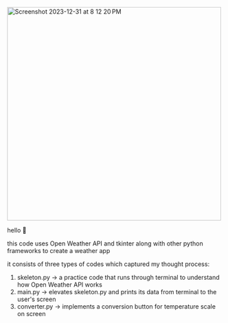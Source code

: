 <img width="498" alt="Screenshot 2023-12-31 at 8 12 20 PM" src="https://github.com/anticoffee/weather-app/assets/154034238/47996f99-3d71-476f-92a2-e9f84e63e3b5">

hello 👋

this code uses Open Weather API and tkinter along with other python frameworks to create a weather app

it consists of three types of codes which captured my thought process: 
  1. skeleton.py -> a practice code that runs through terminal to understand how Open Weather API works
  2. main.py -> elevates skeleton.py and prints its data from terminal to the user's screen
  3. converter.py -> implements a conversion button for temperature scale on screen
